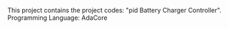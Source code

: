 This project contains the project codes:
"pid Battery Charger Controller". 
Programming Language: AdaCore